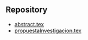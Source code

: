 ## Repository
- <a href="/files/abstract.tex" target="_blank">abstract.tex</a>
- <a href="/files/propuestaInvestigacion.tex" target="_blank">propuestaInvestigacion.tex</a>
